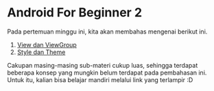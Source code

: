 # Android For Beginner 2

Pada pertemuan minggu ini, kita akan membahas mengenai berikut ini.

1. [View dan ViewGroup](Sub-Mater/ViewViewGroup/ViewViewGroup.md)
2. [Style dan Theme](Sub-Mater/StyleTheme/StyleTheme.md)

Cakupan masing-masing sub-materi cukup luas, sehingga terdapat beberapa konsep yang mungkin belum terdapat pada pembahasan ini. Untuk itu, kalian bisa belajar mandiri melalui link yang terlampir :D
